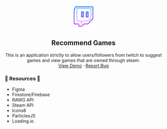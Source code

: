 <div align="center">
  <a href="https://github.com/pixelRena/">
    <img src="./assets/images/favicon.svg" alt="Logo" width="80">
  </a>

<h2 align="center">Recommend Games</h2>
  <p align="center">
    This is an application strictly to allow users/followers from twitch to suggest games and view games that are owned through steam.
    <br />
    <a href="http://nuygames.xyz/">View Demo</a>
    ·
    <a href="https://github.com/pixelRena/games-recommendations/issues">Report Bug</a>
  </p>
</div>

<h3>📎 Resources 📎</h3>
<ul>
  <li>Figma</li>
  <li>Firestore/Firebase</li>
  <li>RAWG API</li>
  <li>Steam API</li>
  <li>Icons8</li>
  <li>ParticlesJS</li>
  <li>Loading.io</li>
</ul>
